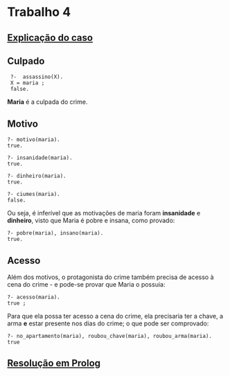 # Trabalho 4

## [Explicação do caso](https://github.com/AndreaInfUFSM/elc117-2019a/tree/master/trabalhos/t4)

## Culpado
  ```
   ?-  assassino(X).
   X = maria ;
   false.
  ```
  
  **Maria** é a culpada do crime.

## Motivo
```
?- motivo(maria).
true.

?- insanidade(maria).
true.

?- dinheiro(maria).
true.

?- ciumes(maria).
false.
```
Ou seja, é inferível que as motivações de maria foram **insanidade** e **dinheiro**, visto que Maria é pobre e insana, como provado:

```
?- pobre(maria), insano(maria).
true.
```

## Acesso

Além dos motivos, o protagonista do crime também precisa de acesso à cena do crime - e pode-se provar que Maria o possuia:

```
?- acesso(maria).
true ;
```

Para que ela possa ter acesso a cena do crime, ela precisaria ter a chave, a arma **e** estar presente nos dias do crime;
o que pode ser comprovado:
```
?- no_apartamento(maria), roubou_chave(maria), roubou_arma(maria).
true 
```
## [Resolução em Prolog](https://github.com/leomilitz/paradigmas/blob/master/t4/t4.pl)


